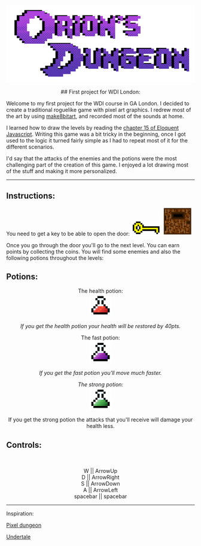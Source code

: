 <p align="center">
  <a href="https://ancient-beach-50566.herokuapp.com/">
    <img alt="Orions Dungeons" src="/images/Logo.gif" width="546">
  </a>
</p>

<p align="center">
## First project for WDI London:
</p>
<p>Welcome to my first project for the WDI course in GA London. I decided to create a traditional roguelike game with pixel art graphics. I redrew most of the art by using <a href="https://make8bitart.com/">make8bitart</a>, and recorded most of the sounds at home.</p>

<p>I learned how to draw the levels by reading the <a href="http://eloquentjavascript.net/15_game.html">chapter 15 of Eloquent Javascript</a>. Writing this game was a bit tricky in the beginning, once I got used to the logic it turned fairly simple as I had to repeat most of it for the different scenarios.</p>

<p>I'd say that the attacks of the enemies and the potions were the most challenging part of the creation of this game. I enjoyed a lot drawing most of the stuff and making it more personalized.</p>




___
## Instructions:
You need to get a key to be able to open the door:
<img src="images/key.png" width="80">
<img src="images/door.png" width="80">

<p>Once you go through the door you'll go to the next level. You can earn points by collecting the coins. You will find some enemies and also the following potions throughout the levels:</p>

## Potions:
<p align="center">
  The health potion:
<br>
<img src="images/hppotion.png" height="60">
</p>
<p align="center"><i>If you get the health potion your health will be restored by 40pts.</i></p>


<p align="center">
  The fast potion:
<br>
<img src="images/fastpotion.png" height="60">
</p>
<p align="center"><i>If you get the fast potion you'll move much faster.</i></p>


<p align="center">
<i>The strong potion:</i>
<br>
<img src="images/strongpotion.png" height="60">
</p>
<p align="center"> If you get the strong potion the attacks that you'll receive will damage your health less. </p>

## Controls:
<br>
<p align="center">
W ||  ArrowUp <br>
D ||  ArrowRight <br>
S ||  ArrowDown <br>
A ||  ArrowLeft <br>
spacebar || spacebar <br>
</p>

---
Inspiration:
<p> <a href="http://pixeldungeon.watabou.ru/">Pixel dungeon</a></p>
<p> <a href="http://undertale.com/">Undertale</a></p>
